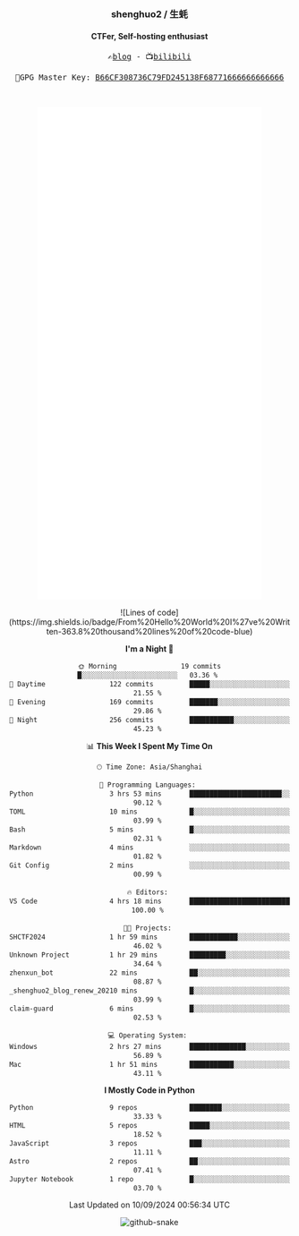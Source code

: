 <h3 align="center"> shenghuo2 / 生蚝 </h3>
<h4 align="center" >CTFer, Self-hosting enthusiast</h3>


<p align="center">
  <samp>
    ✍️<a href="https://blog.shenghuo2.top/">blog</a> -
    📺<a href="https://space.bilibili.com/85894935">bilibili</a>
  </samp>
</p>
<p align="center">
  <samp>
     🔐GPG Master Key: <a align="center" href="https://github.com/shenghuo2.gpg">B66CF308736C79FD245138F68771666666666666</a>
  </samp>
</p>
<br>
<p align="center">
  <a href="https://github.com/shenghuo2">
    <img width="400" align="top" src="https://github.com/shenghuo2/shenghuo2/blob/main/metrics.left.svg" />
  </a>
  <a href="https://github.com/shenghuo2">
    <img width="400" align="top" src="https://github.com/shenghuo2/shenghuo2/blob/main/metrics.right.svg" />
  </a>
</p>

<div align="center">
<!--START_SECTION:waka-->
![Lines of code](https://img.shields.io/badge/From%20Hello%20World%20I%27ve%20Written-363.8%20thousand%20lines%20of%20code-blue)

**I'm a Night 🦉** 

```text
🌞 Morning                19 commits          █░░░░░░░░░░░░░░░░░░░░░░░░   03.36 % 
🌆 Daytime                122 commits         █████░░░░░░░░░░░░░░░░░░░░   21.55 % 
🌃 Evening                169 commits         ███████░░░░░░░░░░░░░░░░░░   29.86 % 
🌙 Night                  256 commits         ███████████░░░░░░░░░░░░░░   45.23 % 
```


📊 **This Week I Spent My Time On** 

```text
🕑︎ Time Zone: Asia/Shanghai

💬 Programming Languages: 
Python                   3 hrs 53 mins       ███████████████████████░░   90.12 % 
TOML                     10 mins             █░░░░░░░░░░░░░░░░░░░░░░░░   03.99 % 
Bash                     5 mins              █░░░░░░░░░░░░░░░░░░░░░░░░   02.31 % 
Markdown                 4 mins              ░░░░░░░░░░░░░░░░░░░░░░░░░   01.82 % 
Git Config               2 mins              ░░░░░░░░░░░░░░░░░░░░░░░░░   00.99 % 

🔥 Editors: 
VS Code                  4 hrs 18 mins       █████████████████████████   100.00 % 

🐱‍💻 Projects: 
SHCTF2024                1 hr 59 mins        ████████████░░░░░░░░░░░░░   46.02 % 
Unknown Project          1 hr 29 mins        █████████░░░░░░░░░░░░░░░░   34.64 % 
zhenxun_bot              22 mins             ██░░░░░░░░░░░░░░░░░░░░░░░   08.87 % 
_shenghuo2_blog_renew_20210 mins             █░░░░░░░░░░░░░░░░░░░░░░░░   03.99 % 
claim-guard              6 mins              █░░░░░░░░░░░░░░░░░░░░░░░░   02.53 % 

💻 Operating System: 
Windows                  2 hrs 27 mins       ██████████████░░░░░░░░░░░   56.89 % 
Mac                      1 hr 51 mins        ███████████░░░░░░░░░░░░░░   43.11 % 
```

**I Mostly Code in Python** 

```text
Python                   9 repos             ████████░░░░░░░░░░░░░░░░░   33.33 % 
HTML                     5 repos             █████░░░░░░░░░░░░░░░░░░░░   18.52 % 
JavaScript               3 repos             ███░░░░░░░░░░░░░░░░░░░░░░   11.11 % 
Astro                    2 repos             ██░░░░░░░░░░░░░░░░░░░░░░░   07.41 % 
Jupyter Notebook         1 repo              █░░░░░░░░░░░░░░░░░░░░░░░░   03.70 % 
```




 Last Updated on 10/09/2024 00:56:34 UTC
<!--END_SECTION:waka-->
</div>

<div align="center">
  <picture>
    <source media="(prefers-color-scheme: dark)" srcset="https://gist.githubusercontent.com/shenghuo2/bfce20b14ab0484cef03bae6e60e0b3a/raw/github-snake-dark.svg" />
    <source media="(prefers-color-scheme: light)" srcset="https://gist.githubusercontent.com/shenghuo2/bfce20b14ab0484cef03bae6e60e0b3a/raw/github-snake.svg" />
    <img alt="github-snake" src="https://gist.githubusercontent.com/shenghuo2/bfce20b14ab0484cef03bae6e60e0b3a/raw/github-snake.svg" />
  </picture>
</div>

<!--
**shenghuo2/shenghuo2** is a ✨ _special_ ✨ repository because its `README.md` (this file) appears on your GitHub profile.

Here are some ideas to get you started:

- 🔭 I’m currently working on ...
- 🌱 I’m currently learning ...
- 👯 I’m looking to collaborate on ...
- 🤔 I’m looking for help with ...
- 💬 Ask me about ...
- 📫 How to reach me: ...
- 😄 Pronouns: ...
- ⚡ Fun fact: ...
-->
